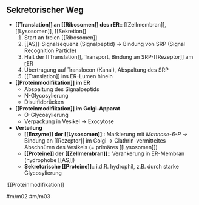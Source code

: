 ## Sekretorischer Weg

- **[[Translation]] an [[Ribosomen]] des rER**:: [[Zellmembran]], [[Lysosomen]], [[Sekretion]]
    1. Start an freien [[Ribosomen]]
    2. [[AS]]-Signalsequenz (Signalpeptid) → Bindung von SRP (Signal Recognition Particle)
    3. Halt der [[Translation]], Transport, Bindung an SRP-[[Rezeptor]] am rER
    4. Übertragung auf Translocon (Kanal), Abspaltung des SRP
    5. [[Translation]] ins ER-Lumen hinein
- **[[Proteinmodifikation]] im ER**
    - Abspaltung des Signalpeptids
    - N-Glycosylierung
    - Disulfidbrücken
- **[[Proteinmodifikation]] im Golgi-Apparat**
    - O-Glycosylierung
    - Verpackung in Vesikel → Exocytose
- **Verteilung**
    - **[[Enzyme]] der [[Lysosomen]]**:: Markierung mit *Mannose-6-P →* Bindung an [[Rezeptor]] im Golgi → Clathrin-vermitteltes Abschnüren des Vesikels (= primäres [[Lysosomen]])
    - **[[Proteine]] der [[Zellmembran]]**:: Verankerung in ER-Membran (hydrophobe [[AS]])
    - **Sekretorische [[Proteine]]**:: i.d.R. hydrophil, z.B. durch starke Glycosylierung

![[Proteinmodifikation]]

#m/m02 #m/m03
